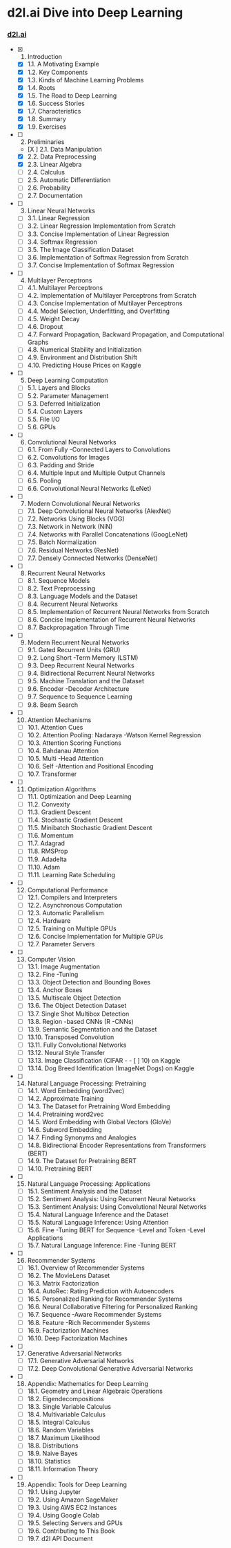 # d2l.ai Dive into Deep Learning

### [d2l.ai](https://d2l.ai/)

- [X] 1. Introduction
  - [X] 1.1. A Motivating Example
  - [X] 1.2. Key Components
  - [X] 1.3. Kinds of Machine Learning Problems
  - [X] 1.4. Roots
  - [X] 1.5. The Road to Deep Learning
  - [X] 1.6. Success Stories
  - [X] 1.7. Characteristics
  - [X] 1.8. Summary
  - [X] 1.9. Exercises
- [ ] 2. Preliminaries
  - [X ] 2.1. Data Manipulation
  - [X] 2.2. Data Preprocessing
  - [X] 2.3. Linear Algebra
  - [ ] 2.4. Calculus
  - [ ] 2.5. Automatic Differentiation
  - [ ] 2.6. Probability
  - [ ] 2.7. Documentation
- [ ] 3. Linear Neural Networks
  - [ ] 3.1. Linear Regression
  - [ ] 3.2. Linear Regression Implementation from Scratch
  - [ ] 3.3. Concise Implementation of Linear Regression
  - [ ] 3.4. Softmax Regression
  - [ ] 3.5. The Image Classification Dataset
  - [ ] 3.6. Implementation of Softmax Regression from Scratch
  - [ ] 3.7. Concise Implementation of Softmax Regression
- [ ] 4. Multilayer Perceptrons
  - [ ] 4.1. Multilayer Perceptrons
  - [ ] 4.2. Implementation of Multilayer Perceptrons from Scratch
  - [ ] 4.3. Concise Implementation of Multilayer Perceptrons
  - [ ] 4.4. Model Selection, Underfitting, and Overfitting
  - [ ] 4.5. Weight Decay
  - [ ] 4.6. Dropout
  - [ ] 4.7. Forward Propagation, Backward Propagation, and Computational Graphs
  - [ ] 4.8. Numerical Stability and Initialization
  - [ ] 4.9. Environment and Distribution Shift
  - [ ] 4.10. Predicting House Prices on Kaggle
- [ ] 5. Deep Learning Computation
  - [ ] 5.1. Layers and Blocks
  - [ ] 5.2. Parameter Management
  - [ ] 5.3. Deferred Initialization
  - [ ] 5.4. Custom Layers
  - [ ] 5.5. File I/O
  - [ ] 5.6. GPUs
- [ ] 6. Convolutional Neural Networks
  - [ ] 6.1. From Fully  -Connected Layers to Convolutions
  - [ ] 6.2. Convolutions for Images
  - [ ] 6.3. Padding and Stride
  - [ ] 6.4. Multiple Input and Multiple Output Channels
  - [ ] 6.5. Pooling
  - [ ] 6.6. Convolutional Neural Networks (LeNet)
- [ ] 7. Modern Convolutional Neural Networks
  - [ ] 7.1. Deep Convolutional Neural Networks (AlexNet)
  - [ ] 7.2. Networks Using Blocks (VGG)
  - [ ] 7.3. Network in Network (NiN)
  - [ ] 7.4. Networks with Parallel Concatenations (GoogLeNet)
  - [ ] 7.5. Batch Normalization
  - [ ] 7.6. Residual Networks (ResNet)
  - [ ] 7.7. Densely Connected Networks (DenseNet)
- [ ] 8. Recurrent Neural Networks
  - [ ] 8.1. Sequence Models
  - [ ] 8.2. Text Preprocessing
  - [ ] 8.3. Language Models and the Dataset
  - [ ] 8.4. Recurrent Neural Networks
  - [ ] 8.5. Implementation of Recurrent Neural Networks from Scratch
  - [ ] 8.6. Concise Implementation of Recurrent Neural Networks
  - [ ] 8.7. Backpropagation Through Time
- [ ] 9. Modern Recurrent Neural Networks
  - [ ] 9.1. Gated Recurrent Units (GRU)
  - [ ] 9.2. Long Short  -Term Memory (LSTM)
  - [ ] 9.3. Deep Recurrent Neural Networks
  - [ ] 9.4. Bidirectional Recurrent Neural Networks
  - [ ] 9.5. Machine Translation and the Dataset
  - [ ] 9.6. Encoder  -Decoder Architecture
  - [ ] 9.7. Sequence to Sequence Learning
  - [ ] 9.8. Beam Search
- [ ] 10. Attention Mechanisms
  - [ ] 10.1. Attention Cues
  - [ ] 10.2. Attention Pooling: Nadaraya  -Watson Kernel Regression
  - [ ] 10.3. Attention Scoring Functions
  - [ ] 10.4. Bahdanau Attention
  - [ ] 10.5. Multi  -Head Attention
  - [ ] 10.6. Self  -Attention and Positional Encoding
  - [ ] 10.7. Transformer
- [ ] 11. Optimization Algorithms
  - [ ] 11.1. Optimization and Deep Learning
  - [ ] 11.2. Convexity
  - [ ] 11.3. Gradient Descent
  - [ ] 11.4. Stochastic Gradient Descent
  - [ ] 11.5. Minibatch Stochastic Gradient Descent
  - [ ] 11.6. Momentum
  - [ ] 11.7. Adagrad
  - [ ] 11.8. RMSProp
  - [ ] 11.9. Adadelta
  - [ ] 11.10. Adam
  - [ ] 11.11. Learning Rate Scheduling
- [ ] 12. Computational Performance
  - [ ] 12.1. Compilers and Interpreters
  - [ ] 12.2. Asynchronous Computation
  - [ ] 12.3. Automatic Parallelism
  - [ ] 12.4. Hardware
  - [ ] 12.5. Training on Multiple GPUs
  - [ ] 12.6. Concise Implementation for Multiple GPUs
  - [ ] 12.7. Parameter Servers
- [ ] 13. Computer Vision
  - [ ] 13.1. Image Augmentation
  - [ ] 13.2. Fine  -Tuning
  - [ ] 13.3. Object Detection and Bounding Boxes
  - [ ] 13.4. Anchor Boxes
  - [ ] 13.5. Multiscale Object Detection
  - [ ] 13.6. The Object Detection Dataset
  - [ ] 13.7. Single Shot Multibox Detection
  - [ ] 13.8. Region  -based CNNs (R  -CNNs)
  - [ ] 13.9. Semantic Segmentation and the Dataset
  - [ ] 13.10. Transposed Convolution
  - [ ] 13.11. Fully Convolutional Networks
  - [ ] 13.12. Neural Style Transfer
  - [ ] 13.13. Image Classification (CIFAR  -  - [ ] 10) on Kaggle
  - [ ] 13.14. Dog Breed Identification (ImageNet Dogs) on Kaggle
- [ ] 14. Natural Language Processing: Pretraining
  - [ ] 14.1. Word Embedding (word2vec)
  - [ ] 14.2. Approximate Training
  - [ ] 14.3. The Dataset for Pretraining Word Embedding
  - [ ] 14.4. Pretraining word2vec
  - [ ] 14.5. Word Embedding with Global Vectors (GloVe)
  - [ ] 14.6. Subword Embedding
  - [ ] 14.7. Finding Synonyms and Analogies
  - [ ] 14.8. Bidirectional Encoder Representations from Transformers (BERT)
  - [ ] 14.9. The Dataset for Pretraining BERT
  - [ ] 14.10. Pretraining BERT
- [ ] 15. Natural Language Processing: Applications
  - [ ] 15.1. Sentiment Analysis and the Dataset
  - [ ] 15.2. Sentiment Analysis: Using Recurrent Neural Networks
  - [ ] 15.3. Sentiment Analysis: Using Convolutional Neural Networks
  - [ ] 15.4. Natural Language Inference and the Dataset
  - [ ] 15.5. Natural Language Inference: Using Attention
  - [ ] 15.6. Fine  -Tuning BERT for Sequence  -Level and Token  -Level Applications
  - [ ] 15.7. Natural Language Inference: Fine  -Tuning BERT
- [ ] 16. Recommender Systems
  - [ ] 16.1. Overview of Recommender Systems
  - [ ] 16.2. The MovieLens Dataset
  - [ ] 16.3. Matrix Factorization
  - [ ] 16.4. AutoRec: Rating Prediction with Autoencoders
  - [ ] 16.5. Personalized Ranking for Recommender Systems
  - [ ] 16.6. Neural Collaborative Filtering for Personalized Ranking
  - [ ] 16.7. Sequence  -Aware Recommender Systems
  - [ ] 16.8. Feature  -Rich Recommender Systems
  - [ ] 16.9. Factorization Machines
  - [ ] 16.10. Deep Factorization Machines
- [ ] 17. Generative Adversarial Networks
  - [ ] 17.1. Generative Adversarial Networks
  - [ ] 17.2. Deep Convolutional Generative Adversarial Networks
- [ ] 18. Appendix: Mathematics for Deep Learning
  - [ ] 18.1. Geometry and Linear Algebraic Operations
  - [ ] 18.2. Eigendecompositions
  - [ ] 18.3. Single Variable Calculus
  - [ ] 18.4. Multivariable Calculus
  - [ ] 18.5. Integral Calculus
  - [ ] 18.6. Random Variables
  - [ ] 18.7. Maximum Likelihood
  - [ ] 18.8. Distributions
  - [ ] 18.9. Naive Bayes
  - [ ] 18.10. Statistics
  - [ ] 18.11. Information Theory
- [ ] 19. Appendix: Tools for Deep Learning
  - [ ] 19.1. Using Jupyter
  - [ ] 19.2. Using Amazon SageMaker
  - [ ] 19.3. Using AWS EC2 Instances
  - [ ] 19.4. Using Google Colab
  - [ ] 19.5. Selecting Servers and GPUs
  - [ ] 19.6. Contributing to This Book
  - [ ] 19.7. d2l API Document
